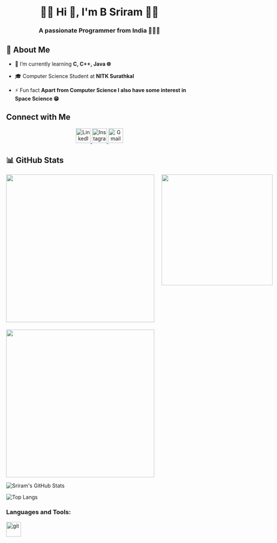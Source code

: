<h1 align="center">🔶🔸 Hi 👋, I'm B Sriram 🔸🔶</h1>
<h3 align="center">A passionate Programmer from India 👨‍💻🎯</h3>

## 🚀 About Me

- 🌱 I’m currently learning **C, C++, Java 🌐**
- 🎓 Computer Science Student at **NITK Surathkal** 

- ⚡ Fun fact **Apart from Computer Science I also have some interest in Space Science 😁**

## Connect with Me
<p align="center">
  <a href="https://www.linkedin.com/in/your-linkedin-profile">
    <img src="https://img.shields.io/badge/LINKEDIN-0077b5?style=for-the-badge&logo=linkedin&logoColor=white" alt="LinkedIn Badge" height="40"/>
  </a>
  <a href="https://www.instagram.com/your-instagram-profile">
    <img src="https://img.shields.io/badge/INSTAGRAM-E4405F?style=for-the-badge&logo=instagram&logoColor=white" alt="Instagram Badge" height="40"/>
  </a>
  <a href="mailto:your-email@gmail.com">
    <img src="https://img.shields.io/badge/GMAIL-D14836?style=for-the-badge&logo=gmail&logoColor=white" alt="Gmail Badge" height="40"/>
  </a>
</p>


## 📊 GitHub Stats

<div style="display: flex; gap: 20px;">
    <div style="display: flex; flex-direction: column; gap: 20px;">
        <img src="https://github-readme-stats.vercel.app/api?username=SRIRAM231005&show_icons=true&theme=dark" width="400">
        <img src="https://github-readme-stats.vercel.app/api/top-langs/?username=SRIRAM231005&layout=compact&theme=dark" width="400">
    </div>
    <div>
        <img src="https://media.giphy.com/media/qgQUggAC3Pfv687qPC/giphy.gif" width="300">
    </div>
</div>

![Sriram's GitHub Stats](https://github-readme-stats.vercel.app/api?username=SRIRAM231005&show_icons=true&theme=tokyonight)

![Top Langs](https://github-readme-stats.vercel.app/api/top-langs/?username=SRIRAM231005&layout=compact&theme=radical&langs_count=6)




<h3 align="left">Languages and Tools:</h3>
<p align="left"> <a href="https://git-scm.com/" target="_blank" rel="noreferrer"> <img src="https://www.vectorlogo.zone/logos/git-scm/git-scm-icon.svg" alt="git" width="40" height="40"/> </a> </p>
